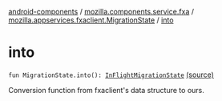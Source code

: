 [android-components](../../index.md) / [mozilla.components.service.fxa](../index.md) / [mozilla.appservices.fxaclient.MigrationState](index.md) / [into](./into.md)

# into

`fun MigrationState.into(): `[`InFlightMigrationState`](../../mozilla.components.concept.sync/-in-flight-migration-state/index.md) [(source)](https://github.com/mozilla-mobile/android-components/blob/master/components/service/firefox-accounts/src/main/java/mozilla/components/service/fxa/Types.kt#L244)

Conversion function from fxaclient's data structure to ours.

